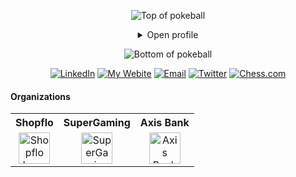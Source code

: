 <div align="center">

![Top of pokeball](https://user-images.githubusercontent.com/44261381/209363264-ac854d3c-2cc2-44c4-928e-8a08d1013f46.png)

<details>
<summary>Open profile</summary>
<br>

<div>
  <div align=center>
      <img height="200" src="https://i.postimg.cc/mkwXLh7c/847.jpg" alt="Avatar photo of popular meme">
  </div>
  <div align=center>
      <a href="https://git.io/typing-svg"
          ><img
            src="https://readme-typing-svg.demolab.com?font=Fira+Code&weight=700&size=24&duration=4000&pause=500&color=59DDCA&center=true&vCenter=true&random=false&width=500&lines=Hey%2C+I'm+Aron;Welcome+to+my+profile!;Frontend+Engineer+by+profession;Inquisitive+by+nature.;AI+enthusiast!;Chess+Lover+and+an+athlete;Manchester+United+is+%E2%9D%A4%EF%B8%8F;"
            alt="Typing SVG"
        />
      </a>
  </div>
</div>

<details>
<summary>About me</summary>

[//]: # "You must have a lf before the markdown element when inside a block for it to work: https://stackoverflow.com/questions/29368902/how-can-i-wrap-my-markdown-in-an-html-div"

<div align="left">

```js
/**
 * Represents me.
 * @constructor
 * @param {string} city - Bengaluru, India.
 * @param {string} languagues - English, Marathi, Hindi.
 * @param {string} jobTitle - Frontend Engineer.
 * @param {string} specialization - Building full-fledged web applications.
 * @param {string} interests - AI, writing & problem-solving.
 * @param {string} hobbies - Trekking, badminton, football & gardening.
 * @param {string} education - BEngg CompSci, University of Mumbai.
 * @param {string} approachable - Yes, to collaborate on exciting projects, don't hesitate to react out.
 * @param {string} stength - Resolute.
 * @param {string} weakness - Shyness.
 * @param {Date} birthday - 20th of January 1999.
 * @throws {Punch} To any and all bugs.
 * @returns {Object} Aron.
 */
```

</div>

</details>

<details>
<summary>Tools</summary>
<div>
  <p style="display: inline-block;" align="center">
    <kbd>
      <kbd>Programming Languages</kbd>
      <br>
      <br>
      <img width="30px" alt="js" title="js" src="https://cdn.jsdelivr.net/gh/devicons/devicon/icons/javascript/javascript-original.svg" />
      <img width="30px" alt="python" title="python" src="https://cdn.jsdelivr.net/gh/devicons/devicon/icons/python/python-original.svg" />
      <img width="30px" alt="c#" title="c#" src="https://cdn.jsdelivr.net/gh/devicons/devicon/icons/csharp/csharp-original.svg" />  
    </kbd>
    <kbd>
      <kbd>Front-end</kbd>
      <br>
      <br>
      <img width="30px" alt="html5" title="html5" src="https://cdn.jsdelivr.net/gh/devicons/devicon/icons/html5/html5-original.svg" /> 
      <img width="30px" alt="css3" title="css3" src="https://cdn.jsdelivr.net/gh/devicons/devicon/icons/css3/css3-plain-wordmark.svg" />
      <img width="30px" alt="react" title="react" src="https://cdn.jsdelivr.net/gh/devicons/devicon/icons/react/react-original.svg" /> 
      <img width="30px" alt="redux" title="redux" src="https://cdn.jsdelivr.net/gh/devicons/devicon/icons/redux/redux-original.svg" />
      <img width="30px" alt="bootstrap" title="bootstrap" src="https://cdn.jsdelivr.net/gh/devicons/devicon/icons/bootstrap/bootstrap-plain.svg" />
      <img width="30px" alt="tailwind" title="tailwind" src="https://cdn.jsdelivr.net/gh/devicons/devicon/icons/tailwindcss/tailwindcss-original-wordmark.svg" />
     <img width="30px" alt="materialui" title="materialui" src="https://cdn.jsdelivr.net/gh/devicons/devicon/icons/materialui/materialui-original.svg" />
    </kbd>
    <kbd>
      <kbd>Back-end</kbd>
      <br>
      <br>
      <img width="30px" alt="nodejs" title="nodejs" src="https://cdn.jsdelivr.net/gh/devicons/devicon/icons/nodejs/nodejs-original.svg" />
      <img width="30px" alt="expressjs" title="expressjs" src="https://cdn.simpleicons.org/express/white" />
      <img width="30px" alt="dotnet" title="dotnet" src="https://cdn.jsdelivr.net/gh/devicons/devicon/icons/dotnetcore/dotnetcore-original.svg" />
    </kbd>
    <br>
    <br>
    <kbd>
      <kbd>Database</kbd>
      <br>
      <br>
      <img width="30px" alt="mongodb" title="mongodb" src="https://cdn.jsdelivr.net/gh/devicons/devicon/icons/mongodb/mongodb-plain.svg" />
      <img width="30px" alt="redis" title="redis" src="https://cdn.jsdelivr.net/gh/devicons/devicon/icons/redis/redis-original.svg" />
    </kbd>
    <kbd>
      <kbd>VCS & Devops</kbd>
      <br>
      <br>      
      <img width="30px" alt="git" title="git" src="https://cdn.jsdelivr.net/gh/devicons/devicon/icons/git/git-plain.svg" />
      <img width="30px" alt="aws" title="aws" src="https://cdn.simpleicons.org/amazonaws/white" />
      <img width="30px" alt="firebase" title="firebase" src="https://cdn.jsdelivr.net/gh/devicons/devicon/icons/firebase/firebase-plain.svg" />
      <img width="30px" alt="heroku" title="heroku" src="https://cdn.jsdelivr.net/gh/devicons/devicon/icons/heroku/heroku-plain.svg" />
    </kbd>
    <kbd>
      <kbd>CLI</kbd>
      <br>
      <br>
      <img width="30px" alt="bash" title="bash" src="https://cdn.simpleicons.org/gnubash/white" />
    </kbd>
    <kbd>
      <kbd>Tools</kbd>
      <br>
      <br>
      <img width="30px" alt="vscode" title="vscode" src="https://cdn.jsdelivr.net/gh/devicons/devicon/icons/vscode/vscode-original.svg" />
      <img width="30px" alt="sublime" title="sublime" src="https://upload.wikimedia.org/wikipedia/en/d/d2/Sublime_Text_3_logo.png" />
      <img width="30px" alt="vsstudio" title="vsstudio" src="https://cdn.jsdelivr.net/gh/devicons/devicon/icons/visualstudio/visualstudio-plain.svg"/>
      <img width="30px" alt="jupyter" title="jupyter" src="https://cdn.jsdelivr.net/gh/devicons/devicon/icons/jupyter/jupyter-original.svg" />
  </kbd>
  </p>
</div>
</details>

<details>
  <summary>Quote</summary>
  <br>
  A quote that resonates with me is...
  <blockquote>
    “Can I say something? Um, I’m the type of person that if you ask me a question and I don’t know the answer, I’m gonna tell you that I don’t know. But I bet you what, I know how to find the answer and I will find the answer.”
    <br><strong>Chris Gardner interpreted by Will Smith in the movie "Pursuit of Happyness" (2006)</strong>
  </blockquote>
</details>

<details>
  <summary>Free DOSE hit</summary>
  <br>
  <small><i>DOSE (dopamine, oxytocin, serotonin & endorphin), refresh page if dose was ineffective.</i></small>
  <br>
  <div align="center"><img src="https://readme-jokes.vercel.app/api?theme=monokai" alt="Jokes Card" /></div>
</details>

<details>
<summary>What can I do for you?</summary>
<table style="border: none">
  <tr>
  <td width="50%" valign="top">

[//]: # "Fighting against markdown and blocks isn't easy, indentation is catastrophic"

## Let's Work on Your Project Together!

If you have any questions about web development, writing mistake-free documentation, or AI, feel free to <a href="mailto:aronpereira1999@gmail.com">contact me by email</a>, I won't bite, I promise.

  </td>
  <td width="50%" valign="top">

## It's not perfect, isn't it?

**<img alt="Feedback" src="https://img.shields.io/badge/Ask%20me-anything-1abc9c.svg">**

<blockquote>“I think it’s very important to have a feedback loop, where you’re constantly thinking about what you’ve done and how you could be doing it better.”
<br><strong>– Elon Musk</strong></blockquote>

  </td>
  </tr>
</table>
</details>

</details>

![Bottom of pokeball](https://user-images.githubusercontent.com/44261381/209363271-905d2a5e-8a18-44c0-a450-45dddd4d5036.png)

</div>

<div align=center>  
  <a href="https://www.linkedin.com/in/aron-pereira/"><img src="https://img.shields.io/static/v1?style=for-the-badge&message=LinkedIn&color=0A66C2&logo=LinkedIn&logoColor=FFFFFF&label=" alt="LinkedIn" /></a>
  <a href="https://aronpereira.vercel.app/"><img src="https://img.shields.io/static/v1?style=for-the-badge&message=My%20Website&color=090d24&logo=appian&logoColor=FFFFFF&label=" alt="My Webite" /></a>
  <a href="mailto:aronpereira1999@gmail.com?subject=Hi%20Aron%20,%20nice%20to%20meet%20you!"><img alt="Email" src="https://img.shields.io/static/v1?style=for-the-badge&message=Gmail&color=EA4335&logo=Gmail&logoColor=FFFFFF&label=" /></a>
  <a href="https://twitter.com/AronPereira99"><img src="https://img.shields.io/static/v1?style=for-the-badge&message=Twitter&color=009deb&logo=twitter&logoColor=FFFFFF&label=" alt="Twitter" /></a>
  <a href="https://www.chess.com/member/aron678"><img src="https://img.shields.io/static/v1?style=for-the-badge&message=Chess.com&color=74aa4b&logo=kingstontechnology&logoColor=FFFFFF&label=" alt="Chess.com" /></a>  
</div>

#### Organizations

<table>
  <tr>
    <th>Shopflo</th>
    <th>SuperGaming</th>
    <th>Axis Bank</th>
  </tr>
  <tr>
    <td align="center">
      <a href="https://shopflo.com/">
        <img src="https://i.postimg.cc/nrQM4Qc5/shopflo.png" alt="Shopflo Logo" align="center" width="50" />
      </a>
    </td>
    <td align="center">
      <a href="https://www.supergaming.com/">
        <img src="https://i.postimg.cc/wx0d2Bs4/60bf78bcfdad2997b637b426-logo-big.png" alt="SuperGaming Logo" align="center" width="50" />
      </a>
    </td>
     <td align="center">
      <a href="https://www.supergaming.com/">
        <img src="https://i.postimg.cc/SQwHDzxr/axis-bank.png" alt="Axis Bank Logo" align="center" width="50" />
      </a>
    </td>
  </tr>
</table>
